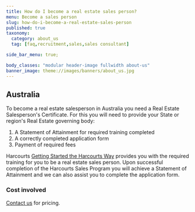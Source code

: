 ```yaml
---
title: How do I become a real estate sales person?
menu: Become a sales person
slug: how-do-i-become-a-real-estate-sales-person
published: true
taxonomy:
  category: about_us
  tag: [faq,recruitment,sales,sales consultant]

side_bar_menu: true;

body_classes: "modular header-image fullwidth about-us"
banner_image: theme://images/banners/about_us.jpg
---
```


## Australia
To become a real estate salesperson in Australia you need a Real Estate Salesperson's Certificate. For this you will need to provide your State or region's Real Estate governing body:

1. A Statement of Attainment for required training completed
2. A correctly completed application form
3. Payment of required fees

Harcourts [Getting Started the Harcourts Way](/courses/sales/getting-started-the-harcourts-way) provides you with the required training for you to be a real estate sales person. Upon successful completion of the Harcourts Sales Program you will achieve a Statement of Attainment and we can also assist you to complete the application form.

### Cost involved
[Contact us](/about/contact-us) for pricing.
